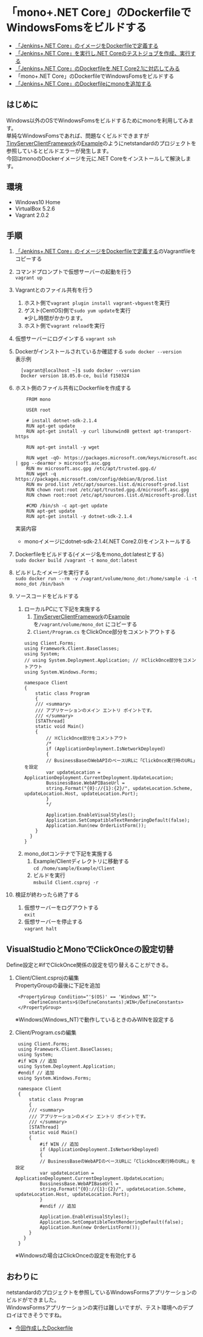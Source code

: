 # 「mono+.NET Core」のDockerfileでWindowsFomsをビルドする
- [「Jenkins+.NET Core」のイメージをDockerfileで定義する](https://github.com/kazenetu/blog-reports/tree/master/reports/25-dockerfile/readme.md)
- [「Jenkins+.NET Core」を実行し.NET Coreのテストジョブを作成、実行する](https://github.com/kazenetu/blog-reports/blob/master/reports/26-docker-jenkins-dotnet/readme.md)
- [「Jenkins+.NET Core」のDockerfileを.NET Core2.1に対応してみる](https://github.com/kazenetu/blog-reports/blob/master/reports/27-docker-jenkins-dotnet21/readme.md)
- 「mono+.NET Core」のDockerfileでWindowsFomsをビルドする
- [「Jenkins+.NET Core」のDockerfileにmonoを追加する](https://github.com/kazenetu/blog-reports/blob/master/reports/30-docker-mono-jenkins/readme.md)

## はじめに
Windows以外のOSでWindowsFomsをビルドするためにmonoを利用してみます。  
単純なWindowsFomsであれば、問題なくビルドできますが
[TinyServerClientFramework](https://github.com/kazenetu/TinyServerClientFramework/)の[Example](https://github.com/kazenetu/TinyServerClientFramework/tree/master/Example)のようにnetstandardのプロジェクトを参照しているとビルドエラーが発生します。  
今回はmonoのDockerイメージを元に.NET Coreをインストールして解決します。

## 環境
- Windows10 Home  
- VirtualBox 5.2.6  
- Vagrant 2.0.2

## 手順
1. [「Jenkins+.NET Core」のイメージをDockerfileで定義する](https://github.com/kazenetu/blog-reports/tree/master/reports/25-dockerfile/readme.md)のVagrantfileをコピーする
1. コマンドプロンプトで仮想サーバーの起動を行う  
    ```vagrant up```
1. Vagrantとのファイル共有を行う
    1. ホスト側で```vagrant plugin install vagrant-vbguest```を実行
    1. ゲスト(CentOS)側で```sudo yum update```を実行  
       ※少し時間がかかります。
    1. ホスト側で```vagrant reload```を実行
1. 仮想サーバーにログインする 
    ```vagrant ssh```
1. Dockerがインストールされているか確認する
    ```sudo docker --version```  
    表示例  
    ```
      [vagrant@localhost ~]$ sudo docker --version
      Docker version 18.05.0-ce, build f150324
    ```
1. ホスト側のファイル共有にDockerfileを作成する  
    ```
        FROM mono

        USER root

        # install dotnet-sdk-2.1.4
        RUN apt-get update
        RUN apt-get install -y curl libunwind8 gettext apt-transport-https

        RUN apt-get install -y wget

        RUN wget -qO- https://packages.microsoft.com/keys/microsoft.asc | gpg --dearmor > microsoft.asc.gpg
        RUN mv microsoft.asc.gpg /etc/apt/trusted.gpg.d/
        RUN wget -q https://packages.microsoft.com/config/debian/8/prod.list
        RUN mv prod.list /etc/apt/sources.list.d/microsoft-prod.list
        RUN chown root:root /etc/apt/trusted.gpg.d/microsoft.asc.gpg
        RUN chown root:root /etc/apt/sources.list.d/microsoft-prod.list

        #CMD /bin/sh -c apt-get update
        RUN apt-get update
        RUN apt-get install -y dotnet-sdk-2.1.4
    ```
    実装内容
    * monoイメージにdotnet-sdk-2.1.4(.NET Core2.0)をインストールする
1. Dockerfileをビルドする(イメージ名をmono_dot:latestとする)  
  ```sudo docker build /vagrant -t mono_dot:latest```
1. ビルドしたイメージを実行する  
  ```sudo docker run --rm -v /vagrant/volume/mono_dot:/home/sample -i -t mono_dot /bin/bash```

1. ソースコードをビルドする
    1. ローカルPCにて下記を実施する
        1. [TinyServerClientFramework](https://github.com/kazenetu/TinyServerClientFramework/)の[Example](https://github.com/kazenetu/TinyServerClientFramework/tree/master/Example)を```/vagrant/volume/mono_dot``` にコピーする
        1. ```Client/Program.cs``` をClickOnce部分をコメントアウトする
        ```
        using Client.Forms;
        using Framework.Client.BaseClasses;
        using System;
        // using System.Deployment.Application; // ※ClickOnce部分をコメントアウト
        using System.Windows.Forms;

        namespace Client
        {
            static class Program
            {
            /// <summary>
            /// アプリケーションのメイン エントリ ポイントです。
            /// </summary>
            [STAThread]
            static void Main()
            {
                // ※ClickOnce部分をコメントアウト
                /* 
                if (ApplicationDeployment.IsNetworkDeployed)
                {
                // BusinessBaseのWebAPIのベースURLに「ClickOnce実行時のURL」を設定
                var updateLocation = ApplicationDeployment.CurrentDeployment.UpdateLocation;
                BussinessBase.WebAPIBaseUrl = 
                string.Format("{0}://{1}:{2}/", updateLocation.Scheme, updateLocation.Host, updateLocation.Port);
                }
                */

                Application.EnableVisualStyles();
                Application.SetCompatibleTextRenderingDefault(false);
                Application.Run(new OrderListForm());
            }
          }
        }
        ```
    1. mono_dotコンテナで下記を実施する
        1. Example/Clientディレクトリに移動する  
           ```cd /home/sample/Example/Client```
        1. ビルドを実行  
           ```msbuild Client.csproj -r```
1. 検証が終わったら終了する
    1. 仮想サーバーをログアウトする  
       ```exit```
    1. 仮想サーバーを停止する  
       ```vagrant halt```

## VisualStudioとMonoでClickOnceの設定切替
Define設定と#ifでClickOnce関係の設定を切り替えることができる。  
1. Client/Client.csprojの編集  
   PropertyGroupの最後に下記を追加
   ```
    <PropertyGroup Condition="'$(OS)' == 'Windows_NT'">
        <DefineConstants>$(DefineConstants);WIN</DefineConstants>
    </PropertyGroup>
   ```
   ※Windows(Windows_NT)で動作しているときのみWINを設定する

1. Client/Program.csの編集
   ```
    using Client.Forms;
    using Framework.Client.BaseClasses;
    using System;
    #if WIN // 追加
    using System.Deployment.Application;
    #endif // 追加
    using System.Windows.Forms;

    namespace Client
    {
        static class Program
        {
        /// <summary>
        /// アプリケーションのメイン エントリ ポイントです。
        /// </summary>
        [STAThread]
        static void Main()
        {
            #if WIN // 追加
            if (ApplicationDeployment.IsNetworkDeployed)
            {
            // BusinessBaseのWebAPIのベースURLに「ClickOnce実行時のURL」を設定
            var updateLocation = ApplicationDeployment.CurrentDeployment.UpdateLocation;
            BussinessBase.WebAPIBaseUrl = 
            string.Format("{0}://{1}:{2}/", updateLocation.Scheme, updateLocation.Host, updateLocation.Port);
            }
            #endif // 追加

            Application.EnableVisualStyles();
            Application.SetCompatibleTextRenderingDefault(false);
            Application.Run(new OrderListForm());
        }
      }
    }
   ```
   ※Windowsの場合はClickOnceの設定を有効化する

## おわりに
netstandardのプロジェクトを参照しているWindowsFormsアプリケーションのビルドができました。  
WindowsFormsアプリケーションの実行は難しいですが、テスト環境へのデプロイはできそうですね。  

- [今回作成したDockerfile](./Dockerfile)
